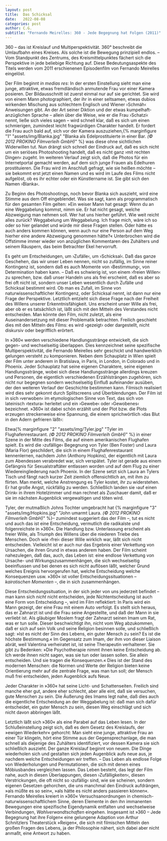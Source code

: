```yaml
---
layout: post
title:  Das Schicksal
date:   2022-08-08
categories: post
author: C.G.
subtitle: "Fernando Meirelles: 360 - Jede Begegnung hat Folgen (2011)"
---
```


360 – das ist Kreislauf und Multiperspektivität. 360° beschreibt die Umlaufbahn eines Kreises. Als solche ist die Bewegung prinzipiell endlos. – Vom Standpunkt des Zentrums, des Kreismittelpunktes fächert sich die Perspektive in jede beliebige Richtung auf. Diese Bedeutungsaspekte des Titels werden vom 2011 erschienenen Episodenfilm von Fernando Meirelles eingelöst.

Der Film beginnt *in medias res*: In der ersten Einstellung sieht man eine junge,  attraktive, etwas fremdländisch anmutende Frau vor einer Kamera posieren. Der Bildausschnitt ist zuerst einmal nur auf sie gerichtet. Sie wird von einem Mann photographiert, der ihr in einer seltsamen, etwas dubios wirkenden Mischung aus schlechtem Englisch und Wiener ›Schmäh‹ Anweisungen gibt. An der Art seiner Diktion und der etwas kumpelhaft-anzüglichen Sprache – allein über die Weise, wie er die Frau ›Schatzi‹ nennt, ließe sich vieles sagen – wird schnell klar, daß es sich um einen schmierigen, zumindest leicht fragwürdigen Charakter handelt. Er fordert die Frau auch bald auf, sich vor der Kamera auszuziehen,{% marginfigure "1" "assets/img/Blanka.jpg" "Blanka als Edelprostituierte in einer Bar. *(© 2012 PROKINO Filmverleih GmbH)*" %} was diese ohne sichtlichen Widerwillen tut. Nun drängt sich schnell der Eindruck auf, daß es sich nicht um ein seriöses Photoshooting handelt, daß es nicht ganz ›mit rechten Dingen‹ zugeht. Im weiteren Verlauf zeigt sich, daß die Photos für ein Internetportal gemacht werden, auf dem sich junge Frauen als Edelhuren prostituieren. Die Frau wird im Anschluß gefragt, wie sie heißen möchte – sie bekommt erst jetzt einen Namen und es wird im Laufe des Films nicht aufgelöst, ob es ihr echter oder ein Künstlername ist. Sie gibt sich den Namen ›Blanka‹.
 
Zu Beginn des Photoshootings, noch bevor Blanka sich auszieht, wird eine Stimme aus dem Off eingeblendet. Was sie sagt, kann als programmatisch für den gesamten Film gelten: »Ein weiser Mann hat gesagt: Wenn du an eine Weggabelung kommst, nimm sie. Er hat nicht gesagt, welche Abzweigung man nehmen soll. Wer hat uns hierher geführt. Wie weit reicht alles zurück? Weggabelung um Weggabelung. Ich frage mich, wäre ich so oder so hier gelandet und würde mir diese Fragen stellen. Oder hätte es auch anders kommen können, wenn auch nur eine Person auf dem Weg hierher eine andere Abzweigung genommen hätte?« Unterbrochen wird die Offstimme immer wieder von anzüglichen Kommentaren des Zuhälters und seinem Räuspern, das beim Betrachter Ekel hervorruft.

Es geht um Entscheidungen, um ›Zufälle‹, um ›Schicksal‹. Daß das ganze Geschehen, das wir unser Leben nennen, nicht so zufällig, im Sinne reiner Kontingenz ist, sondern daß es auch Momente von ›Bestimmung‹, von Determination haben kann. – Daß es schwierig ist, von einem ›freien Willen‹ zu sprechen, bzw. daß unser Handeln uns als frei erscheint, daß es aber so frei oft nicht ist, sondern unser Leben wesentlich durch Zufälle und Schicksal bestimmt wird. Ob man es Zufall, im Sinne von naturwissenschaftlicher Kontingenz, oder Schicksal nennt, ist dann nur eine Frage der Perspektive. Letztlich entzieht sich diese Frage nach der Freiheit des Willens unserer Erkenntnisfähigkeit. Uns erscheint unser Wille als frei, aber ob er es tatsächlich ist, läßt sich mit den Mitteln des Verstandes nicht entscheiden. Man könnte den Film, nicht zuletzt, als eine Auseinandersetzung mit dieser Problematik betrachten. Freilich geschieht dies mit den Mitteln des Films: es wird ›gezeigt‹ oder dargestellt, nicht diskursiv oder begrifflich erörtert.

In »360« werden verschiedene Handlungsstränge entwickelt, die sich gegen- und wechselseitig überlappen. Dies kennzeichnet seine spezifische Multiperspektivität, die Fernando Meirelles sehr geschickt und handwerklich gelungen versteht zu komponieren. Neben dem Schauplatz in Wien spielt der Film unter anderem in Bratislava, in Paris, in London, in Colorado und in Phoenix. Jeder Schauplatz hat seine eigenen Charaktere, seine eigenen Handlungsstränge, wobei sich diese Handlungsstränge allerdings kreuzen und Personen, die eigentlich verschiedenen Erzählsträngen zugehören, sich nicht nur begegnen sondern wechselseitig Einfluß aufeinander ausüben, der den weiteren Verlauf der Geschichte bestimmen kann. Filmisch realisiert wird dies sehr gekonnt durch Splitscreens und Überblendungen. Der Film ist in sich ›verwoben‹ im etymologischen Sinne von Text, das sich von lateinisch ›textura‹ herleitet und ein ›Gewebe‹ oder ›Gewobenes‹ bezeichnet. »360« ist dabei schön erzählt und der Plot bzw. die Plots erzeugen streckenweise eine Spannung, die einem sprichwörtlich ›das Blut in den Adern gefrieren läßt‹: 

Etwa{% marginfigure "2" "assets/img/Tyler.jpg" "Tyler im Flughafenrestaurant. *(© 2012 PROKINO Filmverleih GmbH)*" %} in einer Szene in der Mitte des Films, die auf einem amerikanischen Flughafen spielt. Es wird die ›zufällige‹ Begegnung von Tyler (Ben Foster) und Laura (Maria Flor) geschildert, die sich in einem Flughafenrestaurant kennenlernen, nachdem John (Anthony Hopkins), der eigentlich mit Laura zum Abendessen verabredet war, sich verspätet. Tyler ist gerade aus einem Gefängnis für Sexualstraftäter entlassen worden und auf dem Flug zu einer Wiedereingliederung nach Phoenix. In der Szene setzt sich Laura an Tylers Tisch und fängt nach kurzer Zeit ziemlich offensichtlich an, mit ihm zu flirten. Man merkt, welche Anstrengung es Tyler kostet, ihr zu widerstehen. Er hat große Angst, rückfällig zu werden. Schließlich landen sie ›auf einen Drink‹ in ihrem Hotelzimmer und man rechnet als Zuschauer damit, daß er sie im nächsten Augenblick vergewaltigen und töten wird.

Tyler, der mutmaßlich Johns Tochter umgebracht hat {% marginfigure "3" "assets/img/Hopkins.jpg" "John umarmt Laura. *(© 2012 PROKINO Filmverleih GmbH)*" %}– zumindest suggeriert das der Film –, tut es nicht und auch das ist eine Entscheidung, vermutlich die radikalste und folgenreichste in »360«. Die Handlung bzw. Unterlassung erscheint als freier Wille, als Triumph des Willens über die niederen Triebe des Menschen. Doch wie ›frei‹ dieser Wille wirklich war, läßt sich nicht entscheiden. Vielleicht ist er auch nur das Ergebnis einer Verkettung von Ursachen, die ihren Grund in etwas anderem haben. Der Film scheint nahezulegen, daß das, auch, das Leben ist: eine endlose Verkettung von Ursache- und Wirkungszusammenhängen, die sich wechselseitig beeinflussen und bei denen es sich nicht auflösen läßt, welcher Grund welches Ereignis hervorgerufen hat, welche Entscheidung welche Konsequenzen usw. »360« ist voller Entscheidungssituationen – *kairotischen Momenten* –, die in sich zusammenhängen.
 
Diese Entscheidungssituation, in der sich jeder von uns jederzeit befindet – man kann sich *nicht* nicht entscheiden, jede Nichtentscheidung ist auch eine Form von Entscheidung –, wird im Film reflektiert: In Paris wird ein Mann gezeigt, der eine Frau mit einem Auto verfolgt. Es stellt sich heraus, das er Zahnarzt ist und die Frau seine Angestellte, und daß der Mann in sie verliebt ist. Als gläubiger Moslem fragt der Zahnarzt seinen Imam um Rat, was er tun solle. Dieser beschwichtigt ihn, nicht vom Weg abzukommen, daß er sich auf sein Volk und seine Religion besinnen solle, und schließlich sagt: »Ist es nicht der Sinn des Lebens, ein guter Mensch zu sein? Es ist die höchste Bestimmung.« Im Gegensatz zum Imam, der ihm von dieser Liaison abrät, weil Valentina verheiratet ist, ist seine Therapeutin verhaltener. Sie gibt zu Bedenken: »Die Psychotherapie nimmt ihnen keine Entscheidung ab. Ich werde ihnen nicht sagen, was sie tun oder lassen sollen. Sie allein entscheiden. Und sie tragen die Konsequenzen.« Dies ist der Stand des modernen Menschen: die Normen und Werte der Religion bieten keine Orientierung mehr auf die zentrale Frage, was man tun soll; der Mensch muß frei entscheiden, jeden Augenblick aufs Neue. 

Jeder Charakter in »360« hat seine Licht- und Schattenseiten. Freilich sind manche eher gut, andere eher schlecht, aber alle eint, daß sie versuchen, gute Menschen zu sein. Die Äußerung des Imams legt nahe, daß dies auch die eigentliche Entscheidung an der Weggabelung ist: daß man sich dafür entscheidet, ein guter Mensch zu sein, diesen Weg einschlägt und sich nicht davon abbringen läßt. 

Letztlich läßt sich »360« als eine Parabel auf das Leben lesen. In der Schlußeinstellung zeigt sich, daß es dem Gesetz des Kreislaufs, der »ewigen Wiederkehr« gehorcht: Man sieht eine junge, attraktive Frau an einer Tür klingeln, hört eine Stimme aus der Gegensprechanlage, die man schnell als diejenige des Zuhälters identifiziert, vor dessen Kamera sie sich schließlich auszieht. Der ganze Kreislauf beginnt von neuem. Die Dinge wiederholen sich und gestalten sich jeden Augenblick aufs neue aus, je nachdem welche Entscheidungen wir treffen. – Das Leben als endlose Folge von Wiederholungen und Permutationen, die sich mit denen eines Möbiusbandes vergleichen lassen. Das Leben besteht, das legt der Film nahe, auch in diesen Überlappungen, diesen ›Zufälligkeiten‹, diesen Verstrickungen, die oft nicht so ›zufällig‹ sind, wie sie scheinen, sondern eigenen Gesetzen gehorchen, die uns manchmal den Eindruck aufdrängen, »als müßte es so sein«, »als hätte es nicht anders passieren können«. Fernando Meirelles kreiert in »360« Versuchsanordnungen in chemisch-naturwissenschaftlichem Sinne, deren Elemente in den ihn immanenten Bewegungen eine spezifische Eigendynamik entfalten und wechselweise Verbindungen, *Wahlverwandtschaften* eingehen. Insgesamt ist »360 – Jede Begegnung hat ihre Folgen« eine gelungene Adaption von Arthur Schnitzlers Theaterstück »Reigen«, die sich mit filmischen Mitteln den großen Fragen des Lebens, ja der Philosophie nähert, sich dabei aber nicht anmaßt, eine Antwort zu haben. 